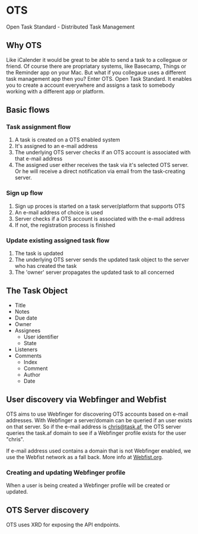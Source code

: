 OTS
===

Open Task Standard - Distributed Task Management

## Why OTS

Like iCalender it would be great to be able to send a task to a collegaue or friend. Of course there are propriatary systems, like Basecamp, Things or the Reminder app on your Mac.
But what if you collegaue uses a different task management app then you? Enter OTS. Open Task Standard. It enables you to create a account everywhere and assigns a task to somebody working with a different app or platform.

## Basic flows

### Task assignment flow
1. A task is created on a OTS enabled system
2. It's assigned to an e-mail address
3. The underlying OTS server checks if an OTS account is associated with that e-mail address
4. The assigned user either receives the task via it's selected OTS server. Or he will receive a direct notification via email from the task-creating server.

### Sign up flow
1. Sign up proces is started on a task server/platform that supports OTS
2. An e-mail address of choice is used
3. Server checks if a OTS account is associated with the e-mail address
4. If not, the registration process is finished

### Update existing assigned task flow
1. The task is updated
2. The underlying OTS server sends the updated task object to the server who has created the task
3. The 'owner' server propagates the updated task to all concerned

## The Task Object

* Title
* Notes
* Due date
* Owner
* Assignees
  * User identifier
  * State
* Listeners
* Comments
  * Index
  * Comment
  * Author
  * Date

## User discovery via Webfinger and Webfist
OTS aims to use Webfinger for discovering OTS accounts based on e-mail addresses. With Webfinger a server/domain can be queried if an user exists on that server.
So if the e-mail address is chris@task.af, the OTS server queries the task.af domain to see if a Webfinger profile exists for the user "chris".

If e-mail address used contains a domain that is not Webfinger enabled, we use the Webfist network as a fall back. More info at [Webfist.org](http://webfist.org).

### Creating and updating Webfinger profile
When a user is being created a Webfinger profile will be created or updated. 

## OTS Server discovery
OTS uses XRD for exposing the API endpoints.